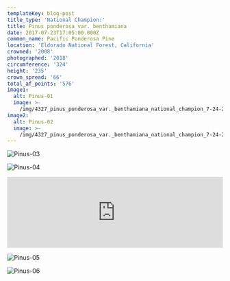 ```yaml
---
templateKey: blog-post
title_type: 'National Champion:'
title: Pinus ponderosa var. benthamiana
date: 2017-07-23T17:05:00.000Z
common_name: Pacific Ponderosa Pine
location: 'Eldorado National Forest, California'
crowned: '2008'
photographed: '2018'
circumference: '324'
height: '235'
crown_spread: '66'
total_af_points: '576'
image1:
  alt: Pinus-01
  image: >-
    /img/4327_pinus_ponderosa_var._benthamiana_national_champion_7-24-2018_american_forests_brian_kelley_canopy.jpg
image2:
  alt: Pinus-02
  image: >-
    /img/4327_pinus_ponderosa_var._benthamiana_national_champion_7-24-2018_american_forests_brian_kelley_horizontal.jpg
---
```

![Pinus-03](/img/4327_pinus_ponderosa_var._benthamiana_national_champion_7-24-2018_american_forests_brian_kelley_trunk.jpg)

![Pinus-04](/img/4327_pinus_ponderosa_var._benthamiana_national_champion_7-24-2018_american_forests_brian_kelley_for_scale.jpg)

<iframe width="100%" height="166" scrolling="no" frameborder="no" allow="autoplay" src="https://w.soundcloud.com/player/?url=https%3A//api.soundcloud.com/tracks/602497242&color=%23ff5500&auto_play=false&hide_related=false&show_comments=true&show_user=true&show_reposts=false&show_teaser=true"></iframe>

![Pinus-05](/img/4327_pinus_ponderosa_var._benthamiana_national_champion_7-24-2018_american_forests_brian_kelley_needle.jpg)

![Pinus-06](/img/4327_pinus_ponderosa_var._benthamiana_national_champion_7-24-2018_american_forests_brian_kelley_self.jpg)
